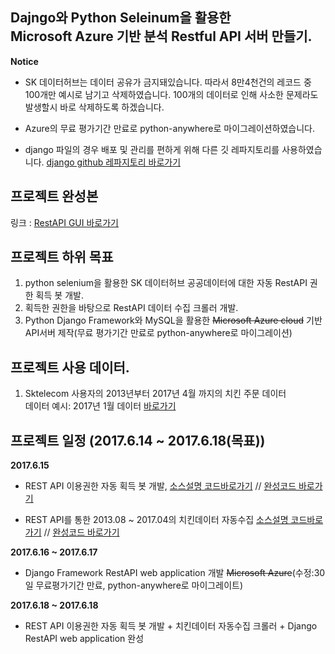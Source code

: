 ## Dajngo와 Python Seleinum을 활용한 <br> Microsoft Azure 기반 분석 Restful API 서버 만들기.
**Notice**
- SK 데이터허브는 데이터 공유가 금지돼있습니다. 따라서 8만4천건의 레코드 중 100개만 예시로 남기고 삭제하였습니다. 100개의 데이터로 인해 사소한 문제라도 발생할시 바로 삭제하도록 하겠습니다.
- Azure의 무료 평가기간 만료로 python-anywhere로 마이그레이션하였습니다.

- django 파일의 경우 배포 및 관리를 편하게 위해 다른 깃 레파지토리를 사용하였습니다. [django github 레파지토리 바로가기](https://github.com/pizza12333/web_repo)


## 프로젝트 완성본
링크 : [RestAPI GUI 바로가기](http://jeongwoojin.pythonanywhere.com/api/?format=api&offset=90)

## 프로젝트 하위 목표 
1. python selenium을 활용한 SK 데이터허브 공공데이터에 대한 자동 RestAPI 권한 획득 봇 개발.
2. 획득한 권한을 바탕으로 RestAPI 데이터 수집 크롤러 개발.
3. Python Django Framework와 MySQL을 활용한 ~~Microsoft Azure cloud~~ 기반 API서버 제작(무료 평가기간 만료로 python-anywhere로 마이그레이션) 

## 프로젝트 사용 데이터.
1. Sktelecom 사용자의 2013년부터 2017년 4월 까지의 치킨 주문 데이터<br>
데이터 예시: 2017년 1월 데이터 [바로가기](https://www.bigdatahub.co.kr/product/view.do?pid=1001463)

## 프로젝트 일정 (2017.6.14 ~ 2017.6.18(목표))

**2017.6.15**
* REST API 이용권한 자동 획득 봇 개발, [소스설명 코드바로가기](https://github.com/pizza12333/project_repo/blob/master/project/sk_vis/vis_chiken/DAY_2_REST_API_JSON_2_CSV.ipynb) // [완성코드 바로가기](https://github.com/pizza12333/project_repo/blob/master/project/sk_vis/vis_chiken/module/get_access.py)

* REST API를 통한 2013.08 ~ 2017.04의 치킨데이터 자동수집 [소스설명 코드바로가기](https://github.com/pizza12333/project_repo/blob/master/project/sk_vis/vis_chiken/DAY_2_REST_API_JSON_2_CSV.ipynb) // [완성코드 바로가기](https://github.com/pizza12333/project_repo/blob/master/project/sk_vis/vis_chiken/module/restAPI.py)

**2017.6.16 ~ 2017.6.17**
* Django Framework RestAPI web application 개발 ~~Microsoft Azure~~(수정:30일 무료평가기간 만료, python-anywhere로 마이그레이트)

**2017.6.18 ~ 2017.6.18**
* REST API 이용권한 자동 획득 봇 개발 + 치킨데이터 자동수집 크롤러 + Django RestAPI web application 완성
